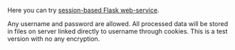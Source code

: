 Here you can try [session-based Flask web-service](https://flask-users.onrender.com/).

Any username and password are allowed. All processed data will be stored in files on server linked directly to username through cookies. This is a test version with no any encryption.